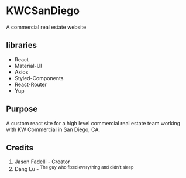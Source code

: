 # KWCSanDiego 
A commercial real estate website

## libraries
- React
- Material-UI
- Axios
- Styled-Components
- React-Router
- Yup

## Purpose
A custom react site for a high level commercial real estate team working with KW Commercial in San Diego, CA.  

## Credits
1. Jason Fadelli - Creator
2. Dang Lu - <sup>The guy who fixed everything and didn't sleep</sup>

